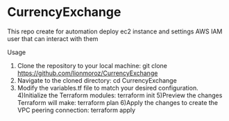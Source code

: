 # CurrencyExchange
This repo create for automation deploy ec2 instance and settings AWS IAM user that can interact with them

Usage

1. Clone the repository to your local machine: git clone https://github.com/lionmoroz/CurrencyExchange
2. Navigate to the cloned directory: cd CurrencyExchange
3. Modify the variables.tf file to match your desired configuration. 
4)Initialize the Terraform modules: terraform init
5)Preview the changes Terraform will make: terraform plan
6)Apply the changes to create the VPC peering connection: terraform apply